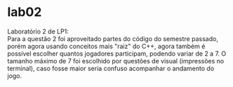 # lab02
Laboratório 2 de LP1:  
Para a questão 2 foi aproveitado partes do código do semestre passado, porém agora usando conceitos mais "raiz" do C++, agora 
também é possível escolher quantos jogadores participam, podendo variar de 2 a 7. O tamanho máximo de 7 foi escolhido por 
questões de visual (impressões no terminal), caso fosse maior seria confuso acompanhar o andamento do jogo.
